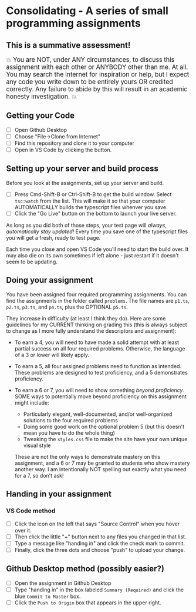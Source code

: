 # Consolidating - A series of small programming assignments

## This is a summative assessment!

<big>:boom: You are NOT, under ANY circumstances, to discuss this assignment with each other or ANYBODY other than me. At all. You may search the internet for inspiration or help, but I expect any code you write down to be entirely yours OR credited correctly. Any failure to abide by this will result in an academic honesty investigation. :boom:</big>

## Getting your Code

- [ ] Open Github Desktop
- [ ] Choose "File->Clone from Internet"
- [ ] Find this repository and clone it to your computer
- [ ] Open in VS Code by clicking the button.

## Setting up your server and build process

Before you look at the assignments, set up your server and build.

- [ ] Press Cmd-Shift-B or Ctrl-Shift-B to get the build window. Select `tsc:watch` from the list. This will make it so that your computer AUTOMATICALLY builds the typescript files whenver you save.
- [ ] Click the "Go Live" button on the bottom to launch your live server.

As long as you did both of those steps, your test page will *always, automatically stay updated!* Every time you save one of the typescript files you will get a fresh, ready to test page.

Each time you close and open VS Code you'll need to start the build over. It may also die on its own sometimes if left alone - just restart if it doesn't seem to be updating.

## Doing your assignment
You have been assigned four required programming assignments. You can find the assignments in the folder called `problems`. The file names are `p1.ts`, `p2.ts`, `p3.ts`, and `p4.ts`, plus the OPTIONAL `p5.ts`.

They increase in difficulty (at least I think they do). Here are some guidelines for my CURRENT thinking on grading this (this is always subject to change as I more fully understand the descriptors and assignment):

* To earn a 4, you will need to have made a solid attempt with at least partial success on all four required problems. Otherwise, the language of a 3 or lower will likely apply.
* To earn a 5, all four assigned problems need to function as intended. These problems are designed to test proficiency, and a 5 demonstrates proficiency.
* To earn a 6 or 7, you will need to show something *beyond proficiency*. SOME ways to potentially move beyond proficiency on this assignment might include:
  * Particularly elegant, well-documented, and/or well-organized solutions to the four required problems
  * Doing some good work on the optional problem 5 (but this doesn't mean you have to do the whole thing)
  * Tweaking the `styles.css` file to make the site have your own unique visual style
  
  These are not the only ways to demonstrate mastery on this assignment, and a 6 or 7 may be granted to students who show mastery another way. I am intentionally NOT spelling out exactly what you need for a 7, so don't ask!

## Handing in your assignment

### VS Code method

- [ ] Click the icon on the left that says "Source Control" when you hover over it. 
- [ ] Then click the little "+" button next to any files you changed in that list. 
- [ ] Type a message like "handing in" and click the check mark to commit. 
- [ ] Finally, click the three dots and choose "push" to upload your change.

## Github Desktop method (possibly easier?)

- [ ] Open the assignment in Github Desktop
- [ ] Type "handing in" in the box labeled `Summary (Required)` and click the blue `Commit to Master` box.
- [ ] Click the `Push to Origin` box that appears in the upper right.